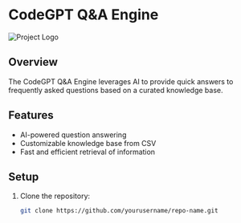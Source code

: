 # CodeGPT Q&A Engine

![Project Logo](https://github.com/pantpujan017/SmartFAQ-AI-Powered-Answers/blob/ae3faefb13eaf1052175f5c66729dcd14cc7c584/Screenshot%202024-09-21%20115618.png)

## Overview
The CodeGPT Q&A Engine leverages AI to provide quick answers to frequently asked questions based on a curated knowledge base.

## Features
- AI-powered question answering
- Customizable knowledge base from CSV
- Fast and efficient retrieval of information

## Setup
1. Clone the repository:
   ```bash
   git clone https://github.com/yourusername/repo-name.git
